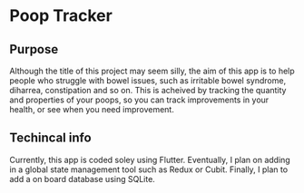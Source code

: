 # Poop Tracker

## Purpose
Although the title of this project may seem silly, the aim of this app is to help people who struggle with bowel issues, such as irritable bowel syndrome, diharrea, constipation and so on. This is acheived by tracking the quantity and properties of your poops, so you can track improvements in your health, or see when you need improvement.

## Techincal info
Currently, this app is coded soley using Flutter. Eventually, I plan on adding in a global state management tool such as Redux or Cubit. Finally, I plan to add a on board database using SQLite.
